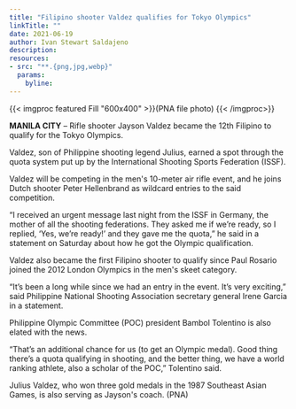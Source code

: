 ```yaml
---
title: "Filipino shooter Valdez qualifies for Tokyo Olympics"
linkTitle: ""
date: 2021-06-19
author: Ivan Stewart Saldajeno
description:
resources:
- src: "**.{png,jpg,webp}"
  params:
    byline: 
---
```

{{< imgproc featured Fill "600x400" >}}(PNA file photo) {{< /imgproc>}}

**MANILA CITY** –  Rifle shooter Jayson Valdez became the 12th Filipino to qualify for the Tokyo Olympics.

Valdez, son of Philippine shooting legend Julius, earned a spot through the quota system put up by the International Shooting Sports Federation (ISSF).

Valdez will be competing in the men's 10-meter air rifle event, and he joins Dutch shooter Peter Hellenbrand as wildcard entries to the said competition.

“I received an urgent message last night from the ISSF in Germany, the mother of all the shooting federations. They asked me if we’re ready, so I replied, ‘Yes, we’re ready!’ and they gave me the quota,” he said in a statement on Saturday about how he got the Olympic qualification.

Valdez also became the first Filipino shooter to qualify since Paul Rosario joined the 2012 London Olympics in the men's skeet category.

“It’s been a long while since we had an entry in the event. It’s very exciting,” said Philippine National Shooting Association secretary general Irene Garcia in a statement.

Philippine Olympic Committee (POC) president Bambol Tolentino is also elated with the news.

“That’s an additional chance for us (to get an Olympic medal). Good thing there’s a quota qualifying in shooting, and the better thing, we have a world ranking athlete, also a scholar of the POC,” Tolentino said.

Julius Valdez, who won three gold medals in the 1987 Southeast Asian Games, is also serving as Jayson's coach. (PNA) 